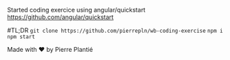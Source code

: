 Started coding exercice using angular/quickstart https://github.com/angular/quickstart

#TL;DR
`git clone https://github.com/pierrepln/wb-coding-exercise`
`npm i`
`npm start`


Made with ♥️ by Pierre Plantié
